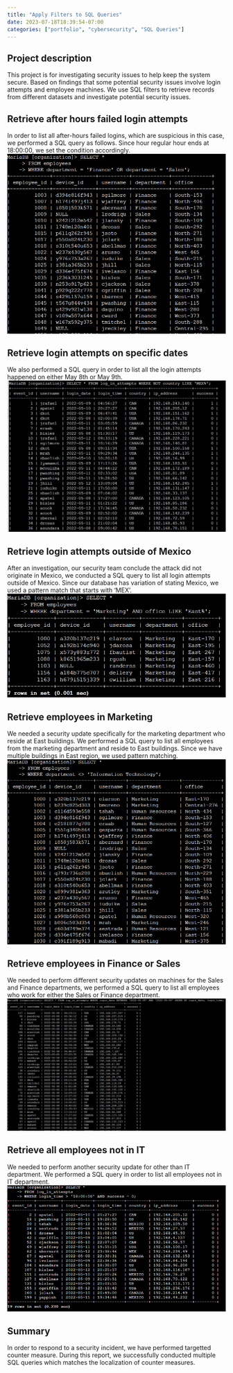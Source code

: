 ```yaml
---
title: "Apply Filters to SQL Queries"
date: 2023-07-18T18:39:54-07:00
categories: ["portfolio", "cybersecurity", "SQL Queries"]
---
```


## Project description

This project is for investigating security issues to help keep the system
secure. Based on findings that some potential security issues involve login
attempts and employee machines. We use SQL filters to retrieve records from
different datasets and investigate potential security issues.

## Retrieve after hours failed login attempts

In order to list all after-hours failed logins, which are suspicious in this
case, we performed a SQL query as follows. Since hour regular hour ends at
18:00:00, we set the condition accordingly.
![image1](images/image1.png)

## Retrieve login attempts on specific dates

We also performed a SQL query in order to list all the login attempts happened
on either May 8th or May 9th.
![image2](images/image2.png)

## Retrieve login attempts outside of Mexico

After an investigation, our security team conclude the attack did not originate
in Mexico, we conducted a SQL query to list all login attempts outside of
Mexico. Since our database has variation of stating Mexico, we used a pattern
match that starts with ‘MEX’.
![image3](images/image3.png)
## Retrieve employees in Marketing

We needed a security update specifically for the marketing department who reside
at East buildings. We performed a SQL query to list all employees from the
marketing department and reside to East buildings. Since we have multiple
buildings in East region, we used pattern matching.
![image4](images/image4.png)
## Retrieve employees in Finance or Sales

We needed to perform different security updates on machines for the Sales and
Finance departments, we performed a SQL query to list all employees who work for
either the Sales or Finance department.
![image5](images/image5.png)
## Retrieve all employees not in IT

We needed to perform another security update for other than IT department. We
performed a SQL query in order to list all employees not in IT department.
![image6](images/image6.png)
## Summary

In order to respond to a security incident, we have performed targetted counter
measure. During this report, we successfully conducted multiple SQL queries
which matches the localization of counter measures.

